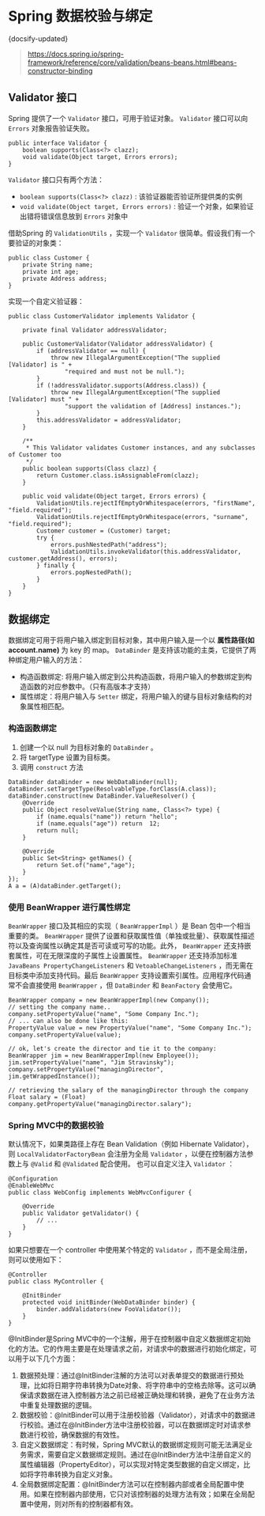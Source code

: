 #  Spring 数据校验与绑定
{docsify-updated}

> https://docs.spring.io/spring-framework/reference/core/validation/beans-beans.html#beans-constructor-binding

## Validator 接口
Spring 提供了一个 `Validator` 接口，可用于验证对象。 `Validator` 接口可以向 `Errors` 对象报告验证失败。
```
public interface Validator {
	boolean supports(Class<?> clazz);
	void validate(Object target, Errors errors);
}
```
`Validator` 接口只有两个方法：
+ `boolean supports(Class<?> clazz)` : 该验证器能否验证所提供类的实例
+ `void validate(Object target, Errors errors)` : 验证一个对象，如果验证出错将错误信息放到 `Errors` 对象中

借助Spring 的 `ValidationUtils` ，实现一个 `Validator` 很简单。假设我们有一个要验证的对象类：
```
public class Customer {
	private String name;
	private int age;
	private Address address;
}
```

实现一个自定义验证器：
```
public class CustomerValidator implements Validator {

	private final Validator addressValidator;

	public CustomerValidator(Validator addressValidator) {
		if (addressValidator == null) {
			throw new IllegalArgumentException("The supplied [Validator] is " +
				"required and must not be null.");
		}
		if (!addressValidator.supports(Address.class)) {
			throw new IllegalArgumentException("The supplied [Validator] must " +
				"support the validation of [Address] instances.");
		}
		this.addressValidator = addressValidator;
	}

	/**
	 * This Validator validates Customer instances, and any subclasses of Customer too
	 */
	public boolean supports(Class clazz) {
		return Customer.class.isAssignableFrom(clazz);
	}

	public void validate(Object target, Errors errors) {
		ValidationUtils.rejectIfEmptyOrWhitespace(errors, "firstName", "field.required");
		ValidationUtils.rejectIfEmptyOrWhitespace(errors, "surname", "field.required");
		Customer customer = (Customer) target;
		try {
			errors.pushNestedPath("address");
			ValidationUtils.invokeValidator(this.addressValidator, customer.getAddress(), errors);
		} finally {
			errors.popNestedPath();
		}
	}
}
```

## 数据绑定
数据绑定可用于将用户输入绑定到目标对象，其中用户输入是一个以 **属性路径(如account.name)** 为 key 的 map。 `DataBinder` 是支持该功能的主类，它提供了两种绑定用户输入的方法：
+ 构造函数绑定: 将用户输入绑定到公共构造函数，将用户输入的参数绑定到构造函数的对应参数中。（只有高版本才支持）
+ 属性绑定：将用户输入与 `Setter` 绑定，将用户输入的键与目标对象结构的对象属性相匹配。


### 构造函数绑定
1. 创建一个以 null 为目标对象的 `DataBinder` 。
2. 将 targetType 设置为目标类。
3. 调用 `construct` 方法
```
DataBinder dataBinder = new WebDataBinder(null);
dataBinder.setTargetType(ResolvableType.forClass(A.class));
dataBinder.construct(new DataBinder.ValueResolver() {
    @Override
    public Object resolveValue(String name, Class<?> type) {
        if (name.equals("name")) return "hello";
        if (name.equals("age")) return  12;
        return null;
    }

    @Override
    public Set<String> getNames() {
        return Set.of("name","age");
    }
});
A a = (A)dataBinder.getTarget();
```

### 使用 BeanWrapper 进行属性绑定
`BeanWrapper` 接口及其相应的实现（ `BeanWrapperImpl` ）是 Bean 包中一个相当重要的类。 `BeanWrapper` 提供了设置和获取属性值（单独或批量）、获取属性描述符以及查询属性以确定其是否可读或可写的功能。此外， `BeanWrapper` 还支持嵌套属性，可在无限深度的子属性上设置属性。 `BeanWrapper` 还支持添加标准 `JavaBeans PropertyChangeListeners` 和 `VetoableChangeListeners` ，而无需在目标类中添加支持代码。最后 `BeanWrapper` 支持设置索引属性。应用程序代码通常不会直接使用 `BeanWrapper` ，但 `DataBinder` 和 `BeanFactory` 会使用它。
```
BeanWrapper company = new BeanWrapperImpl(new Company());
// setting the company name..
company.setPropertyValue("name", "Some Company Inc.");
// ... can also be done like this:
PropertyValue value = new PropertyValue("name", "Some Company Inc.");
company.setPropertyValue(value);

// ok, let's create the director and tie it to the company:
BeanWrapper jim = new BeanWrapperImpl(new Employee());
jim.setPropertyValue("name", "Jim Stravinsky");
company.setPropertyValue("managingDirector", jim.getWrappedInstance());

// retrieving the salary of the managingDirector through the company
Float salary = (Float) company.getPropertyValue("managingDirector.salary");
```

### Spring MVC中的数据校验
默认情况下，如果类路径上存在 Bean Validation（例如 Hibernate Validator），则 `LocalValidatorFactoryBean` 会注册为全局 `Validator` ，以便在控制器方法参数上与 `@Valid` 和 `@Validated` 配合使用。
也可以自定义注入 `Validator` ：
```
@Configuration
@EnableWebMvc
public class WebConfig implements WebMvcConfigurer {

	@Override
	public Validator getValidator() {
		// ...
	}
}
```

如果只想要在一个 controller 中使用某个特定的 `Validator` ，而不是全局注册，则可以使用如下：
```
@Controller
public class MyController {

	@InitBinder
	protected void initBinder(WebDataBinder binder) {
		binder.addValidators(new FooValidator());
	}
}
```

@InitBinder是Spring MVC中的一个注解，用于在控制器中自定义数据绑定初始化的方法。它的作用主要是在处理请求之前，对请求中的数据进行初始化绑定，可以用于以下几个方面：
1. 数据预处理：通过@InitBinder注解的方法可以对表单提交的数据进行预处理，比如将日期字符串转换为Date对象、将字符串中的空格去除等。这可以确保请求数据在进入控制器方法之前已经被正确处理和转换，避免了在业务方法中重复处理数据的逻辑。
2. 数据校验：@InitBinder可以用于注册校验器（Validator），对请求中的数据进行校验。通过在@InitBinder方法中注册校验器，可以在数据绑定时对请求参数进行校验，确保数据的有效性。
3. 自定义数据绑定：有时候，Spring MVC默认的数据绑定规则可能无法满足业务需求，需要自定义数据绑定规则。通过在@InitBinder方法中注册自定义的属性编辑器（PropertyEditor），可以实现对特定类型数据的自定义绑定，比如将字符串转换为自定义对象。
4. 全局数据绑定配置：@InitBinder方法可以在控制器内部或者全局配置中使用。如果在控制器内部使用，它只对该控制器的处理方法有效；如果在全局配置中使用，则对所有的控制器都有效。
